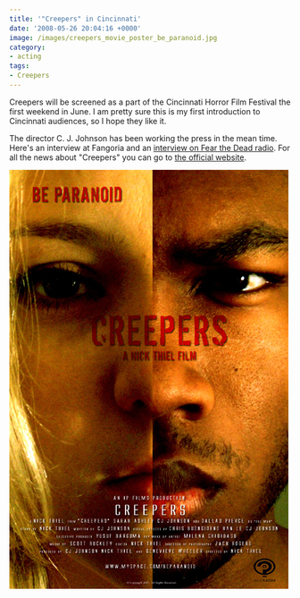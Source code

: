 ```yaml
---
title: '"Creepers" in Cincinnati'
date: '2008-05-26 20:04:16 +0000'
image: /images/creepers_movie_poster_be_paranoid.jpg
category:
- acting
tags:
- Creepers
---
```

Creepers will be screened as a part of the Cincinnati Horror Film Festival the
first weekend in June. I am pretty sure this is my first introduction to
Cincinnati audiences, so I hope they like it.

The director C. J. Johnson has been working the press in the mean time. Here's
an interview at Fangoria and an
[interview on Fear the Dead
radio](https://myspace.com/beparanoid/video/fear-the-dead-radio-interview-with-cj-johnson/34282537).
For all the news about "Creepers" you can go to [the official
website](https://www.myspace.com/beparanoid).

![Be Paranoid](/images/creepers_movie_poster_be_paranoid.jpg)
